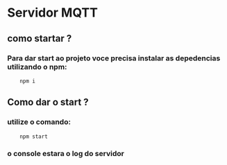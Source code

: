 # Servidor MQTT

## como startar ?

### Para dar start ao projeto voce precisa instalar as depedencias utilizando o npm:

```
    npm i
```

## Como dar o start ?
 
### utilize o comando:
```
    npm start
```

### o console estara o log do servidor